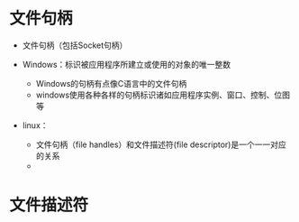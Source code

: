 # 文件句柄
- 文件句柄（包括Socket句柄）
- Windows：标识被应用程序所建立或使用的对象的唯一整数
  - Windows的句柄有点像C语言中的文件句柄
  - windows使用各种各样的句柄标识诸如应用程序实例、窗口、控制、位图等

- linux：
  - 文件句柄（file handles）和文件描述符(file descriptor)是一个一一对应的关系
  -

# 文件描述符
